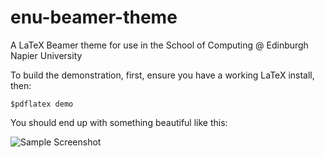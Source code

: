 # enu-beamer-theme
A LaTeX Beamer theme for use in the School of Computing @ Edinburgh Napier University


To build the demonstration, first, ensure you have a working LaTeX install, then:

```
$pdflatex demo
```

You should end up with something beautiful like this:

![Sample Screenshot](https://raw.githubusercontent.com/siwells/enu-beamer-theme/master/misc/sample.png)
